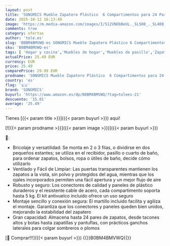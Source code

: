 ```yaml
---
layout: post
title: 'SONGMICS Mueble Zapatero Plástico  6 Compartimentos para 24 Pares de Zapatos  con Puertas  Estructura de Acero y Estantes de Plástico  Armario para Dormitorio  Negro Tinta y Transparente LPC033B01'
date: 2025-10-12 16:13:49
image: 'https://m.media-amazon.com/images/I/512VNObBeUL._SL500_._SL400_.jpg'
comments: true
category: ofertas
author: 'tole.es'
slug: 'B0BM4BMVWQ-es SONGMICS Mueble Zapatero Plástico 6 Compartimentos para 24...'
sku: 'B0BM4BMVWQ-es'
tags: [ 'Hogar y cocina','Muebles de hogar','Muebles de pasillo','Zapateros','Zapateros de pasillo','songmics','zapatos','🇪🇸', ]
actualPrice: 25.49 EUR
currency: EUR
price: 25.49
comparePrice: 29.99 EUR
prodname: 'SONGMICS Mueble Zapatero Plástico  6 Compartimentos para 24 Pares de Zapatos  con Puertas  Estructura de Acero y Estantes de Plástico  Armario para Dormitorio  Negro Tinta y Transparente LPC033B01'
country: 'es'
flag: '🇪🇸'
brand: 'SONGMICS'
buyurl: 'https://www.amazon.es/dp/B0BM4BMVWQ/?tag=tolees-21'
descuento: '15.01'
average: '25.49'
---
```


Tienes [{{< param title >}}]({{< param buyurl >}}) aqui!

[![{{< param prodname >}}]({{< param image >}})]({{< param buyurl >}})

🔎:

- Bricolaje y versatilidad: Se monta en 2 o 3 filas, o dividirse en dos pequeños estantes; se utiliza en el recibidor, pasillo o cuarto de baño, para ordenar zapatos, bolsos, ropa o útiles de baño, decide cómo utilizarlo
- Ventilado y Fácil de Limpiar: Las puertas transparentes mantienen los zapatos a la vista, sin polvo y protegidos del agua, mientras que los ojales incorporados permiten una fácil apertura y un mejor flujo de aire
- Robusto y seguro: Los conectores de calidad y paneles de plástico duraderos y el resistente cable de acero, cada compartimento soporta hasta 5 kg. El kit antivuelco incluido ofrece un uso seguro
- Montaje sencillo y conexión segura: El martillo incluido facilita y agiliza el montaje. Garantiza que los conectores y paneles queden bien unidos, mejorando la estabilidad del zapatero
- Gran capacidad: Almacena hasta 24 pares de zapatos, desde tacones altos y botas hasta zapatillas y pantuflas, con prácticos ganchos laterales para colgar sombreros o plomos

[🛒 Comprar!!!]({{< param buyurl >}})
{{<world>}}B0BM4BMVWQ{{</world>}}

